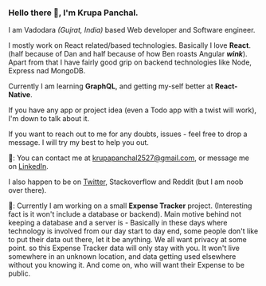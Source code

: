 ### Hello there 👋, I'm Krupa Panchal.

I am Vadodara *(Gujrat, India)* based Web developer and Software engineer.

I mostly work on React related/based technologies. Basically I love **React**. (half because of Dan and half because of how Ben roasts Angular _**wink**_).
Apart from that I have fairly good grip on backend technologies like Node, Express nad MongoDB.

Currently I am learning **GraphQL**, and getting my-self better at **React-Native**.

If you have any app or project idea (even a Todo app with a twist will work), I'm down to talk about it.

If you want to reach out to me for any doubts, issues - feel free to drop a message. I will try my best to help you out.

💬: You can contact me at krupapanchal2527@gmail.com, or message me on [LinkedIn](https://www.linkedin.com/in/krupa-panchal-80022514b).
     
   I also happen to be on [Twitter](https://twitter.com/krupa__panchal), Stackoverflow and Reddit (but I am noob over there).  
     
🔭: Currently I am working on a small **Expense Tracker** project. (Interesting fact is it won't include a database or backend).
Main motive behind not keeping a database and a server is - 
Basically in these days where technology is involved from our day start to day end, some people don't like to put their data out there, let it be anything.
We all want privacy at some point. so this Expense Tracker data will only stay with you. It won't live somewhere in an unknown location, and data getting used elsewhere without you knowing it. And come on, who will want their Expense to be public.

<!--
**KrupaPanchal2527/KrupaPanchal2527** is a ✨ _special_ ✨ repository because its `README.md` (this file) appears on your GitHub profile.

Here are some ideas to get you started:

- 🔭 I’m currently working on ...
- 🌱 I’m currently learning ...
- 👯 I’m looking to collaborate on ...
- 🤔 I’m looking for help with ...
- 💬 Ask me about ...
- 📫 How to reach me: ...
- 😄 Pronouns: ...
- ⚡ Fun fact: ...
-->
 
